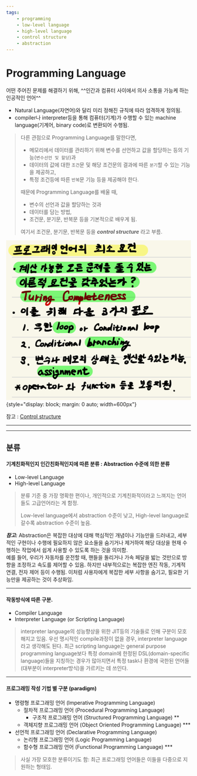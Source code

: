 ```yaml
---
tags:
    - programming
    - low-level language
    - high-level language
    - control structure
    - abstraction
---
```


# Programming Language

어떤 주어진 문제를 해결하기 위해, ^^인간과 컴퓨터 사이에서 의사 소통을 가능케 하는 인공적인 언어^^

* Natural Language(자연어)와 달리 미리 정해진 규칙에 따라 엄격하게 정의됨.
* compiler나 interpreter등을 통해 컴퓨터(기계)가 수행할 수 있는 machine language(기계어, binary code)로 변환되어 수행됨.

> 다른 관점으로 Programming Language를 말한다면,  
> 
> * 메모리에서 데이터를 관리하기 위해 변수를 선언하고 값을 할당하는 등의 기능(`변수선언 및 할당`)과  
> * 데이터의 값에 대한 `조건`문 및 해당 조건문의 결과에 따른 `분기`할 수 있는 기능을 제공하고,  
> * 특정 조건등에 따른 `반복`문 기능 등을 제공해야 한다.  
>
> 때문에 Programming Language를 배울 때,  
>  
> * 변수의 선언과 값을 할당하는 것과 
> * 데이터를 담는 방법, 
> * 조건문, 분기문, 반복문 등을 기본적으로 배우게 됨.
>  
> 여기서 조건문, 분기문, 반복문 등을 ***control structure*** 라고 부름.

![](./img/programming_language.jpg){style="display: block; margin: 0 auto; width=600px"}

참고 : [Control structure](https://ds31x.blogspot.com/2023/07/basic-control-structures-and-control.html)

---

---

## 분류

#### 기계친화적인지 인간친화적인지에 따른 분류 : Abstraction 수준에 의한 분류

* Low-level Language
* High-level Language

> 분류 기준 중 가장 명확한 편이나, 개인적으로 기계친화적이라고 느껴지는 언어들도 고급언어라는 게 함정.
>
> Low-level language에서 abstraction 수준이 낮고, High-level language로 갈수록 abstraction 수준이 높음.

***참고:*** 
    Abstraction은 복잡한 대상에 대해 핵심적인 개념이나 기능만을 드러내고, 세부적인 구현이나 수행에 필요하지 않은 요소들을 숨기거나 제거하여 해당 대상을 현재 수행하는 작업에서 쉽게 사용할 수 있도록 하는 것을 의미함.  
    예를 들어, 우리가 자동차를 운전할 때, 핸들을 돌리거나 가속 페달을 밟는 것만으로 방향을 조정하고 속도를 제어할 수 있음. 하지만 내부적으로는 복잡한 엔진 작동, 기계적 연결, 전자 제어 등이 수행됨. 이처럼 사용자에게 복잡한 세부 사항을 숨기고, 필요한 기능만을 제공하는 것이 추상화임.

---

#### 작동방식에 따른 구분.

* Compiler Language 
* Interpreter Language (or Scripting Language)

> interpreter language의 성능향상을 위한 JIT등의 기술들로 인해 구분이 모호해지고 있음. 우선 명시적인 compile과정이 없을 경우, interpreter language라고 생각해도 된다. 
> 최근 scripting language는 general purpose programming language보다 특정 domain에 한정된 DSL(domain-specific language)들을 지칭하는 경우가 많아지면서 특정 task나 환경에 국한된 언어들(대부분이 interpreter방식)을 가르키는 데 쓰인다.

---

#### 프로그래밍 작성 기법 별 구분 (paradigm)

* 명령형 프로그래밍 언어 (Imperative Programming Language)
    * 절차적 프로그래밍 언어 (Procedural Programming Language)
        * 구조적 프로그래밍 언어 (Structured Programming Language) \*\*
    * 객체지향 프로그래밍 언어 (Object Oriented Programming Language) \*\*\*
* 선언적 프로그래밍 언어 (Declarative Programming Language)
    * 논리형 프로그래밍 언어 (Logic Programming Language)
    * 함수형 프로그래밍 언어 (Functional Programming Language) \*\*\*

> 사실 가장 모호한 분류이기도 함: 최근 프로그래밍 언어들은 이들을 다중으로 지원하는 형태임.
